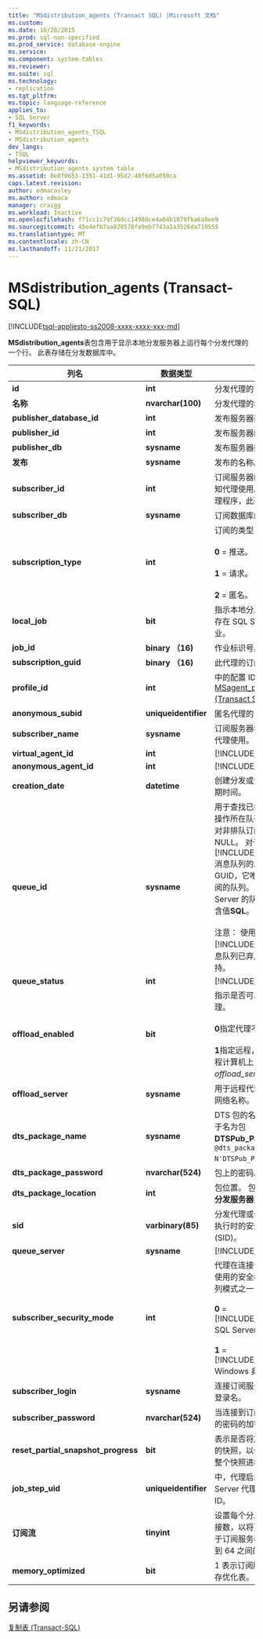 ```yaml
---
title: "MSdistribution_agents (Transact SQL) |Microsoft 文档"
ms.custom: 
ms.date: 10/28/2015
ms.prod: sql-non-specified
ms.prod_service: database-engine
ms.service: 
ms.component: system-tables
ms.reviewer: 
ms.suite: sql
ms.technology:
- replication
ms.tgt_pltfrm: 
ms.topic: language-reference
applies_to:
- SQL Server
f1_keywords:
- MSdistribution_agents_TSQL
- MSdistribution_agents
dev_langs:
- TSQL
helpviewer_keywords:
- MSdistribution_agents system table
ms.assetid: 0e8f0653-1351-41d1-95d2-40f6d5a050ca
caps.latest.revision: 
author: edmacauley
ms.author: edmaca
manager: craigg
ms.workload: Inactive
ms.openlocfilehash: f71cc1c79f36dcc14980ce4a04b1079fba6a8ee9
ms.sourcegitcommit: 45e4efb7aa828578fe9eb7743a1a3526da719555
ms.translationtype: MT
ms.contentlocale: zh-CN
ms.lasthandoff: 11/21/2017
---
```

# <a name="msdistributionagents-transact-sql"></a>MSdistribution_agents (Transact-SQL)
[!INCLUDE[tsql-appliesto-ss2008-xxxx-xxxx-xxx-md](../../includes/tsql-appliesto-ss2008-xxxx-xxxx-xxx-md.md)]

  **MSdistribution_agents**表包含用于显示本地分发服务器上运行每个分发代理的一个行。 此表存储在分发数据库中。  
  
|列名|数据类型|说明|  
|-----------------|---------------|-----------------|  
|**id**|**int**|分发代理的 ID。|  
|**名称**|**nvarchar(100)**|分发代理的名称。|  
|**publisher_database_id**|**int**|发布服务器数据库的 ID。|  
|**publisher_id**|**int**|发布服务器的 ID。|  
|**publisher_db**|**sysname**|发布服务器数据库的名称。|  
|**发布**|**sysname**|发布的名称。|  
|**subscriber_id**|**int**|订阅服务器的 ID，仅限已知代理使用。 对于匿名代理程序，此列是保留的。|  
|**subscriber_db**|**sysname**|订阅数据库的名称。|  
|**subscription_type**|**int**|订阅的类型：<br /><br /> **0** = 推送。<br /><br /> **1** = 请求。<br /><br /> **2** = 匿名。|  
|**local_job**|**bit**|指示本地分发服务器上是否存在 SQL Server 代理作业。|  
|**job_id**|**binary （16)**|作业标识号。|  
|**subscription_guid**|**binary （16)**|此代理的订阅 ID。|  
|**profile_id**|**int**|中的配置 ID [MSagent_profiles &#40;Transact SQL &#41;](../../relational-databases/system-tables/msagent-profiles-transact-sql.md)表。|  
|**anonymous_subid**|**uniqueidentifier**|匿名代理的 ID。|  
|**subscriber_name**|**sysname**|订阅服务器名称，仅供匿名代理使用。|  
|**virtual_agent_id**|**int**|[!INCLUDE[ssInternalOnly](../../includes/ssinternalonly-md.md)]|  
|**anonymous_agent_id**|**int**|[!INCLUDE[ssInternalOnly](../../includes/ssinternalonly-md.md)]|  
|**creation_date**|**datetime**|创建分发或合并代理时的日期时间。|  
|**queue_id**|**sysname**|用于查找已排队的更新订阅操作所在队列的标识符。 对非排队订阅，该值为 NULL。 对于基于 [!INCLUDE[msCoName](../../includes/msconame-md.md)] 消息队列的发布，该值为 GUID，它唯一标识用于订阅的队列。 对于基于 SQL Server 的队列发布，列包含值**SQL**。<br /><br /> 注意： 使用[!INCLUDE[msCoName](../../includes/msconame-md.md)]消息队列已弃用，不再受支持。|  
|**queue_status**|**int**|[!INCLUDE[ssInternalOnly](../../includes/ssinternalonly-md.md)]|  
|**offload_enabled**|**bit**|指示是否可以远程激活代理。<br /><br /> **0**指定代理不能远程激活。<br /><br /> **1**指定远程，并在指定的远程计算机上，将激活代理*offload_server*属性。|  
|**offload_server**|**sysname**|用于远程代理激活的服务器网络名称。|  
|**dts_package_name**|**sysname**|DTS 包的名称。 例如，对于名为包**DTSPub_Package**，指定`@dts_package_name = N'DTSPub_Package'`。|  
|**dts_package_password**|**nvarchar(524)**|包上的密码。|  
|**dts_package_location**|**int**|包位置。 包的位置可以是**分发服务器**或**订阅服务器**。|  
|**sid**|**varbinary(85)**|分发代理或合并代理第一次执行时的安全标识号 (SID)。|  
|**queue_server**|**sysname**|[!INCLUDE[ssInternalOnly](../../includes/ssinternalonly-md.md)]|  
|**subscriber_security_mode**|**int**|代理在连接订阅服务器时所使用的安全模式，可以是下列模式之一：<br /><br /> **0**  =  [!INCLUDE[msCoName](../../includes/msconame-md.md)] SQL Server 身份验证<br /><br /> **1**  =  [!INCLUDE[msCoName](../../includes/msconame-md.md)] Windows 身份验证。|  
|**subscriber_login**|**sysname**|连接订阅服务器时所使用的登录名。|  
|**subscriber_password**|**nvarchar(524)**|当连接到订阅服务器时使用的密码的加密值。|  
|**reset_partial_snapshot_progress**|**bit**|表示是否将放弃部分已下载的快照，以便可以再次启动整个快照进程。|  
|**job_step_uid**|**uniqueidentifier**|中，代理启动步骤的 SQL Server 代理作业的唯一 ID。|  
|**订阅流**|**tinyint**|设置每个分发代理允许的连接数，以将更改批并行应用于订阅服务器。 支持使用 1 到 64 之间的值。|  
|**memory_optimized**|**bit**|1 表示订阅服务器可用于内存优化表。|  
  
## <a name="see-also"></a>另请参阅  
 [复制表 (Transact-SQL)](../../relational-databases/system-tables/replication-tables-transact-sql.md)  
  
  
